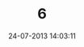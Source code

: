 ---
layout: post
title:  "6"
date: 24-07-2013 14:03:11
categories: jekyll update
language: 'ru'
image: 006.png
---